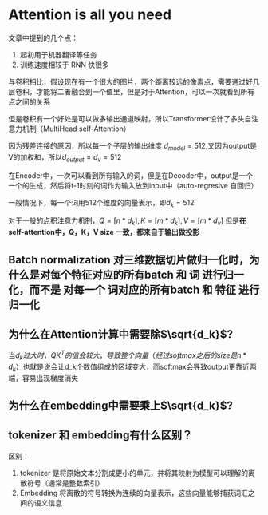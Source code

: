 # Attention is all you need

文章中提到的几个点：

1. 起初用于机器翻译等任务
2. 训练速度相较于 RNN 快很多

与卷积相比，假设现在有一个很大的图片，两个距离较远的像素点，需要通过好几层卷积，才能将二者融合到一个值里，但是对于Attention，可以一次就看到所有点之间的关系

但是卷积有一个好处是可以做多输出通道映射，所以Transformer设计了多头自注意力机制（MultiHead self-Attention）

因为残差连接的原因，所以每一个子层的输出维度 $d_{model}=512$,又因为output是V的加权和，所以$d_{output} = d_{v} = 512$

在Encoder中，一次可以看到所有输入的词，但是在Decoder中，output是一个一个的生成，然后将t-1时刻的词作为输入放到input中（auto-regresive 自回归）

一般情况下，每一个词用512个维度的向量表示，即$d_k=512$

对于一般的点积注意力机制，$Q = [n * d_k],K = [m * d_k], V = [m * d_v]$
但是**在self-attention中，Q，K，V size 一致，都来自于输出做投影**

## Batch normalization 对三维数据切片做归一化时，为什么是对每个特征对应的所有batch 和 词 进行归一化，而不是 对每一个 词对应的所有batch 和 特征 进行归一化

## 为什么在Attention计算中需要除$\sqrt{d_k}$?

当$d_k过大时，QK^T的值会较大，导致整个向量（经过softmax之后的size是n*d_k）$也就是说会让d_k个数值组成的区域变大，而softmax会导致output更靠近两端，容易出现梯度消失

## 为什么在embedding中需要乘上$\sqrt{d_k}$?

## tokenizer 和 embedding有什么区别？

区别：

1. tokenizer 是将原始文本分割成更小的单元，并将其映射为模型可以理解的离散符号（通常是整数索引）
2. Embedding 将离散的符号转换为连续的向量表示，这些向量能够捕获词汇之间的语义信息



